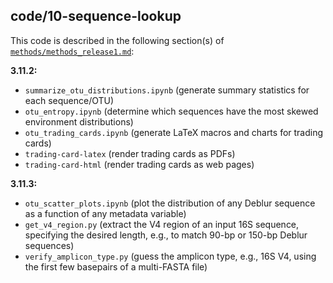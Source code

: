 ## code/10-sequence-lookup

This code is described in the following section(s) of [`methods/methods_release1.md`](https://github.com/biocore/emp/blob/master/methods/methods_release1.md):

**3.11.2:**

* `summarize_otu_distributions.ipynb` (generate summary statistics for each sequence/OTU)
* `otu_entropy.ipynb` (determine which sequences have the most skewed environment distributions)
* `otu_trading_cards.ipynb` (generate LaTeX macros and charts for trading cards)
* `trading-card-latex` (render trading cards as PDFs)
* `trading-card-html` (render trading cards as web pages)

**3.11.3:**

* `otu_scatter_plots.ipynb` (plot the distribution of any Deblur sequence as a function of any metadata variable)
* `get_v4_region.py` (extract the V4 region of an input 16S sequence, specifying the desired length, e.g., to match 90-bp or 150-bp Deblur sequences)
* `verify_amplicon_type.py` (guess the amplicon type, e.g., 16S V4, using the first few basepairs of a multi-FASTA file)
